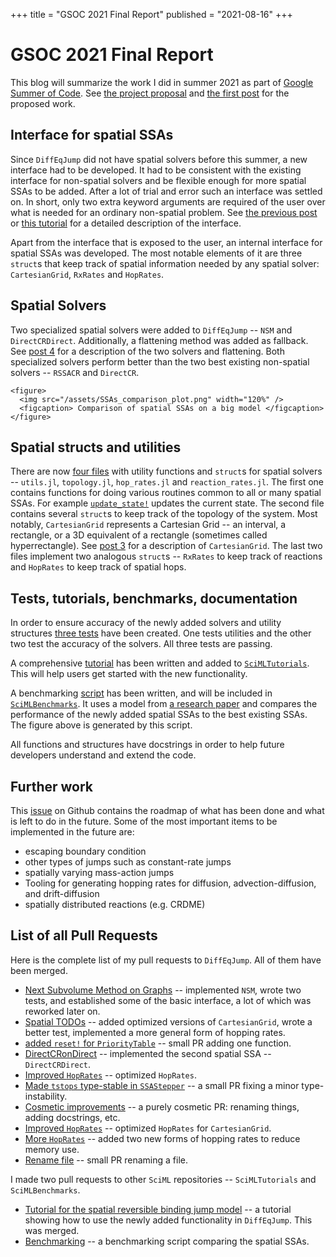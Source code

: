 +++
title = "GSOC 2021 Final Report"
published = "2021-08-16"
+++

# GSOC 2021 Final Report

This blog will summarize the work I did in summer 2021 as part of [Google Summer of Code](https://summerofcode.withgoogle.com/). See [the project proposal](https://summerofcode.withgoogle.com/projects/#5463862406545408) and [the first post](/posts/post1) for the proposed work.  

## Interface for spatial SSAs

Since `DiffEqJump` did not have spatial solvers before this summer, a new interface had to be developed. It had to be consistent with the existing interface for non-spatial solvers and be flexible enough for more spatial SSAs to be added. After a lot of trial and error such an interface was settled on. In short, only two extra keyword arguments are required of the user over what is needed for an ordinary non-spatial problem. See [the previous post](/posts/post4) or [this tutorial](https://tutorials.sciml.ai/html/jumps/spatial.html) for a detailed description of the interface.

Apart from the interface that is exposed to the user, an internal interface for spatial SSAs was developed. The most notable elements of it are three `struct`s that keep track of spatial information needed by any spatial solver: `CartesianGrid`, `RxRates` and `HopRates`.

## Spatial Solvers

Two specialized spatial solvers were added to `DiffEqJump` -- `NSM` and `DirectCRDirect`. Additionally, a flattening method was added as fallback. See [post 4](\reflink{Solvers}) for a description of the two solvers and flattening. Both specialized solvers perform better than the two best existing non-spatial solvers -- `RSSACR` and `DirectCR`.

~~~
<figure>
  <img src="/assets/SSAs_comparison_plot.png" width="120%" />
  <figcaption> Comparison of spatial SSAs on a big model </figcaption>
</figure>
~~~

## Spatial structs and utilities

There are now [four files](https://github.com/SciML/DiffEqJump.jl/tree/master/src/spatial) with utility functions and `struct`s for spatial solvers -- `utils.jl`, `topology.jl`, `hop_rates.jl` and `reaction_rates.jl`. The first one contains functions for doing various routines common to all or many spatial SSAs. For example [`update_state!`](https://github.com/SciML/DiffEqJump.jl/blob/master/src/spatial/utils.jl#L59) updates the current state. The second file contains several `struct`s to keep track of the topology of the system. Most notably, `CartesianGrid` represents a Cartesian Grid -- an interval, a rectangle, or a 3D equivalent of a rectangle (sometimes called hyperrectangle). See [post 3](/posts/post3) for a description of `CartesianGrid`. The last two files implement two analogous `struct`s -- `RxRates` to keep track of reactions and `HopRates` to keep track of spatial hops.

## Tests, tutorials, benchmarks, documentation

In order to ensure accuracy of the newly added solvers and utility structures [three tests](https://github.com/SciML/DiffEqJump.jl/tree/master/test/spatial) have been created. One tests utilities and the other two test the accuracy of the solvers. All three tests are passing.

A comprehensive [tutorial](https://tutorials.sciml.ai/html/jumps/spatial.html) has been written and added to [`SciMLTutorials`](https://github.com/SciML/SciMLTutorials.jl). This will help users get started with the new functionality.

A benchmarking [script](https://github.com/SciML/SciMLBenchmarks.jl/pull/298) has been written, and will be included in [`SciMLBenchmarks`](https://github.com/SciML/SciMLBenchmarks.jl). It uses a model from [a research paper](https://scholar.google.com/citations?view_op=view_citation&hl=en&user=Tf5L2NIAAAAJ&citation_for_view=Tf5L2NIAAAAJ:roLk4NBRz8UC) and compares the performance of the newly added spatial SSAs to the best existing SSAs. The figure above is generated by this script.

All functions and structures have docstrings in order to help future developers understand and extend the code.

## Further work

This [issue](https://github.com/SciML/DiffEqJump.jl/issues/189) on Github contains the roadmap of what has been done and what is left to do in the future. Some of the most important items to be implemented in the future are:

* escaping boundary condition
* other types of jumps such as constant-rate jumps
* spatially varying mass-action jumps
* Tooling for generating hopping rates for diffusion, advection-diffusion, and drift-diffusion
* spatially distributed reactions (e.g. CRDME)

## List of all Pull Requests

Here is the complete list of my pull requests to `DiffEqJump`. All of them have been merged.

* [Next Subvolume Method on Graphs](https://github.com/SciML/DiffEqJump.jl/pull/183) -- implemented `NSM`, wrote two tests, and established some of the basic interface, a lot of which was reworked later on.
* [Spatial TODOs](https://github.com/SciML/DiffEqJump.jl/pull/192) -- added optimized versions of `CartesianGrid`, wrote a better test, implemented a more general form of hopping rates.
* [added `reset!` for `PriorityTable`](https://github.com/SciML/DiffEqJump.jl/pull/195) -- small PR adding one function.
* [DirectCRonDirect](https://github.com/SciML/DiffEqJump.jl/pull/197) -- implemented the second spatial SSA -- `DirectCRDirect`.
* [Improved `HopRates`](https://github.com/SciML/DiffEqJump.jl/pull/198) -- optimized `HopRates`.
* [Made `tstops` type-stable in `SSAStepper`](https://github.com/SciML/DiffEqJump.jl/pull/199) -- a small PR fixing a minor type-instability.
* [Cosmetic improvements](https://github.com/SciML/DiffEqJump.jl/pull/201) -- a purely cosmetic PR: renaming things, adding docstrings, etc.
* [Improved `HopRates`](https://github.com/SciML/DiffEqJump.jl/pull/202) -- optimized `HopRates` for `CartesianGrid`.
* [More `HopRates`](https://github.com/SciML/DiffEqJump.jl/pull/203) -- added two new forms of hopping rates to reduce memory use.
* [Rename file](https://github.com/SciML/DiffEqJump.jl/pull/204) -- small PR renaming a file.

I made two pull requests to other `SciML` repositories -- `SciMLTutorials` and `SciMLBenchmarks`.

* [Tutorial for the spatial reversible binding jump model](https://github.com/SciML/SciMLTutorials.jl/pull/430) -- a tutorial showing how to use the newly added functionality in `DiffEqJump`. This was merged.
* [Benchmarking](https://github.com/SciML/SciMLBenchmarks.jl/pull/298) -- a benchmarking script comparing the spatial SSAs.
